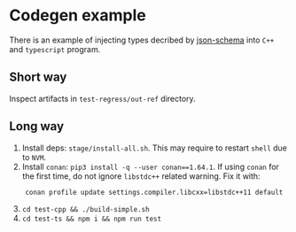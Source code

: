 # Codegen example

There is an example of injecting types decribed by [json-schema](https://json-schema.org/) into `C++` and `typescript` program.

## Short way

Inspect artifacts in `test-regress/out-ref` directory.

## Long way

1. Install deps: `stage/install-all.sh`. This may require to restart `shell` due to `NVM`.
2. Install `conan`: `pip3 install -q --user conan==1.64.1`.
    If using `conan` for the first time, do not ignore `libstdc++` related warning. Fix it with:
```
    conan profile update settings.compiler.libcxx=libstdc++11 default
```
3. `cd test-cpp && ./build-simple.sh`
4. `cd test-ts && npm i && npm run test`
